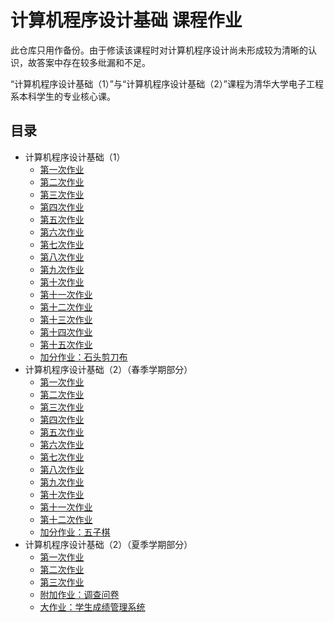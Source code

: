 # 计算机程序设计基础 课程作业

此仓库只用作备份。由于修读该课程时对计算机程序设计尚未形成较为清晰的认识，故答案中存在较多纰漏和不足。

“计算机程序设计基础（1）”与“计算机程序设计基础（2）”课程为清华大学电子工程系本科学生的专业核心课。

## 目录

- 计算机程序设计基础（1）
  - [第一次作业](1/01/README.md)
  - [第二次作业](1/02/README.md)
  - [第三次作业](1/03/README.md)
  - [第四次作业](1/04/README.md)
  - [第五次作业](1/05/README.md)
  - [第六次作业](1/06/README.md)
  - [第七次作业](1/07/README.md)
  - [第八次作业](1/08/README.md)
  - [第九次作业](1/09/README.md)
  - [第十次作业](1/10/README.md)
  - [第十一次作业](1/11/README.md)
  - [第十二次作业](1/12/README.md)
  - [第十三次作业](1/13/README.md)
  - [第十四次作业](1/14/README.md)
  - [第十五次作业](1/15/README.md)
  - [加分作业：石头剪刀布](1/ex/README.md)
- 计算机程序设计基础（2）（春季学期部分）
  - [第一次作业](2/01/README.md)
  - [第二次作业](2/02/README.md)
  - [第三次作业](2/03/README.md)
  - [第四次作业](2/04/README.md)
  - [第五次作业](2/05/README.md)
  - [第六次作业](2/06/README.md)
  - [第七次作业](2/07/README.md)
  - [第八次作业](2/08/README.md)
  - [第九次作业](2/09/README.md)
  - [第十次作业](2/10/README.md)
  - [第十一次作业](2/11/README.md)
  - [第十二次作业](2/12/README.md)
  - [加分作业：五子棋](2/ex/README.md)
- 计算机程序设计基础（2）（夏季学期部分）
  - [第一次作业](3/01/README.md)
  - [第二次作业](3/02/README.md)
  - [第三次作业](3/03/README.md)
  - [附加作业：调查问卷](3/ex/README.md)
  - [大作业：学生成绩管理系统](3/project/README.md)
